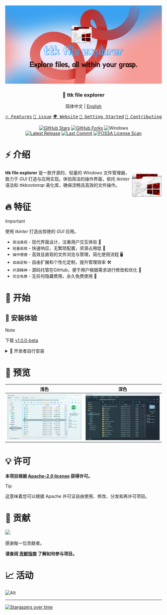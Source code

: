 <p align="center"><img src="https://raw.githubusercontent.com/pyheight/ttk-file-explorer/main/docs/assets/images/v1.0.0-beta/splash.png" alt=""></p>

<h3 align="center">📂 ttk file explorer</h3>
 
<p align="center">简体中文 | <a href="README_EN.md">English</a></p> 

<p align="center">
    <a href="#-特征"><kbd>🔥 Features</kbd></a>
    <a href="https://github.com/pyheight/ttk-file-explorer/issues/new" target="_blank"><kbd>📌 issue</kbd></a>
    <a href="https://pyheight.github.io/ttk-file-explorer/" target="_blank"><kbd>🌍 Website</kbd></a>
    <a href="#-开始"><kbd>🚀 Getting Started</kbd></a>
    <a href="#-贡献"><kbd>🤝 Contributing</kbd></a>
</p>

<div align="center">  
<a href="https://github.com/pyheight/ttk-file-explorer/stargazers"><img src="https://img.shields.io/github/stars/pyheight/ttk-file-explorer?style=social&logo=github" alt="GitHub Stars"></a>
<a href="https://github.com/pyheight/ttk-file-explorer/network/members"><img src="https://img.shields.io/github/forks/pyheight/ttk-file-explorer?style=social&logo=github" alt="GitHub Forks"></a>
<img src="https://img.shields.io/badge/Platform-Windows-blue.svg?style=social&logo=GitHub" alt="Windows">
</div>  
<div align="center">  
<a href="https://github.com/pyheight/ttk-file-explorer/releases"><img src="https://img.shields.io/github/v/release/pyheight/ttk-file-explorer?color=blue&style=flat-square" alt="Latest Release"></a>
<a href="https://github.com/pyheight/ttk-file-explorer/commits/main"><img src="https://img.shields.io/github/last-commit/pyheight/ttk-file-explorer?style=flat-square" alt="Last Commit"></a>
<a href="https://app.fossa.com/projects/git%2Bgithub.com%2Fpyheight%2Fttk-file-explorer?ref=badge_shield"><img src="https://app.fossa.com/api/projects/git%2Bgithub.com%2Fpyheight%2Fttk-file-explorer.svg?type=shield" alt="FOSSA License Scan"></a>
</div>  

# ⚡ 介绍

<img align="right" height="96px" src="https://raw.githubusercontent.com/pyheight/ttk-file-explorer/main/docs/assets/images/favicon.png" alt="" />

**ttk file explorer** 是一款开源的、轻量的 *Windows* 文件管理器，致力于 *GUI* 打造与应用实现。体验简洁的操作界面，依托 *tkinter* 语法和 *ttkbootstrap* 美化库，确保流畅且高效的文件操作。


# 🔥 特征

> [!IMPORTANT]
> 使用 *tkinter* 打造出惊艳的 *GUI* 应用。

- `简洁美观` - 现代界面设计，注重用户交互体验 🌟
- `轻量高效` - 快速响应，无繁琐配置，资源占用低 🍃
- `操作便捷` - 高效且直观的文件浏览与管理，简化使用流程 🖥️
- `自由定制` - 自由扩展和个性化定制，提升管理效率 🛠️
- `开源精神` - 源码托管在GitHub，便于用户根据需求进行修改和优化 🦦
- `完全免费` - 无任何隐藏费用，永久免费使用 💸

# 🚀 开始

## 🎉 安装体验

> [!NOTE]
> 下载 [v1.0.0-beta](https://github.com/pyheight/ttk-file-explorer/releases/tag/v1.0.0-beta)

<details>

<summary>🚄 开发者自行安装</summary>

<br>

**确保你已经安装了`Python 3.x`环境。**

## 下载或克隆仓库

```bash
git clone https://github.com/pyheight/ttk-file-explorer.git
```

## 导航到源码目录

```bash
cd ttk-file-explorer/src
```

## 安装项目依赖

```bash
pip install -r requirements.txt
```

## 启动项目

```bash
python main.py
```

## 打包软件

```bash
python script/package.py
```

</details>

# 👀 预览

|浅色|深色|
|--|--| 
|![light](https://raw.githubusercontent.com/pyheight/ttk-file-explorer/main/docs/assets/images/v1.0.0-beta/main-light.png)|![dark](https://raw.githubusercontent.com/pyheight/ttk-file-explorer/main/docs/assets/images/v1.0.0-beta/main-dark.png)|

# 💡 许可

**本项目根据 [Apache-2.0 license](LICENSE) 获得许可。**

> [!TIP]
> 这意味着您可以根据 Apache 许可证自由使用、修改、分发和再许可项目。

# 🤝 贡献

<a href="https://github.com/pyheight/ttk-file-explorer/graphs/contributors">  <img src="https://contrib.rocks/image?repo=pyheight/ttk-file-explorer" /></a>  

感谢每一位贡献者。

**请查阅 [贡献指南](CONTRIBUTING.md) 了解如何参与项目。**

# 📈 活动

![Alt](https://repobeats.axiom.co/api/embed/20d6c7c443b43d705d0c358d0164fc905511be15.svg "Repobeats analytics image")

---

[![Stargazers over time](https://starchart.cc/pyheight/ttk-file-explorer.svg?variant=adaptive)](https://starchart.cc/pyheight/ttk-file-explorer)
